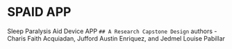 # SPAID APP
Sleep Paralysis Aid Device APP
`## A Research Capstone Design`
authors - Charis Faith Acquiadan, Jufford Austin Enriquez, and Jedmel Louise Pabillar

